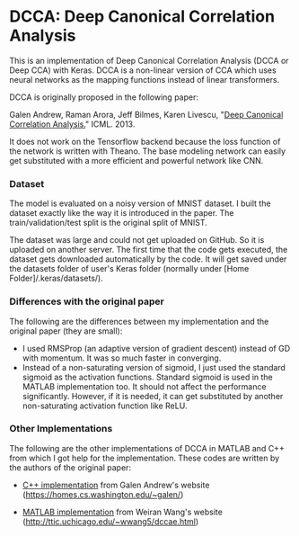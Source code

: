 # DCCA: Deep Canonical Correlation Analysis

This is an implementation of Deep Canonical Correlation Analysis (DCCA or Deep CCA) with Keras. DCCA is a non-linear version of CCA which uses neural networks as the mapping functions instead of linear transformers. 

DCCA is originally proposed in the following paper:

Galen Andrew, Raman Arora, Jeff Bilmes, Karen Livescu, "[Deep Canonical Correlation Analysis.](http://www.jmlr.org/proceedings/papers/v28/andrew13.pdf)" ICML. 2013.


It does not work on the Tensorflow backend because the loss function of the network is written with Theano. The base modeling network can easily get substituted with a more efficient and powerful network like CNN.

### Dataset
The model is evaluated on a noisy version of MNIST dataset. I built the dataset exactly like the way it is introduced in the paper. The train/validation/test split is the original split of MNIST.

The dataset was large and could not get uploaded on GitHub. So it is uploaded on another server. The first time that the code gets executed, the dataset gets downloaded automatically by the code. It will get saved under the datasets folder of user's Keras folder (normally under [Home Folder]/.keras/datasets/).

### Differences with the original paper
The following are the differences between my implementation and the original paper (they are small):

 * I used RMSProp (an adaptive version of gradient descent) instead of GD with momentum. It was so much faster in converging.
 * Instead of a non-saturating version of sigmoid, I just used the standard sigmoid as the activation functions. Standard sigmoid is used in the MATLAB implementation too. It should not affect the performance significantly. However, if it is needed, it can get substituted by another non-saturating activation function like ReLU.

### Other Implementations
The following are the other implementations of DCCA in MATLAB and C++ from which I got help for the implementation. These codes are written by the authors of the original paper:

* [C++ implementation](https://homes.cs.washington.edu/~galen/files/dcca.tgz) from Galen Andrew's website (https://homes.cs.washington.edu/~galen/)

* [MATLAB implementation](http://ttic.uchicago.edu/~wwang5/papers/dccae.tgz) from Weiran Wang's website (http://ttic.uchicago.edu/~wwang5/dccae.html) 
